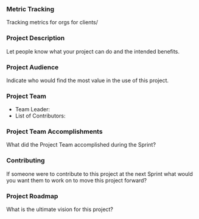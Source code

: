 ### Metric Tracking
Tracking metrics for orgs for clients/

### Project Description
Let people know what your project can do and the intended benefits. 

### Project Audience
Indicate who would find the most value in the use of this project.

### Project Team

* Team Leader:
* List of Contributors:

### Project Team Accomplishments
What did the Project Team accomplished during the Sprint?

### Contributing
If someone were to contribute to this project at the next Sprint what would you want them to work on to move this project forward?

### Project Roadmap
What is the ultimate vision for this project?
